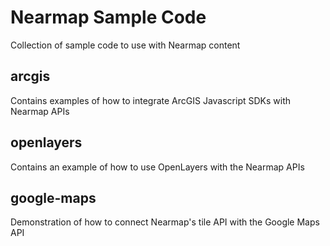# Nearmap Sample Code
Collection of sample code to use with Nearmap content

## arcgis
Contains examples of how to integrate ArcGIS Javascript SDKs with Nearmap APIs

## openlayers
Contains an example of how to use OpenLayers with the Nearmap APIs

## google-maps
Demonstration of how to connect Nearmap's tile API with the Google Maps API

